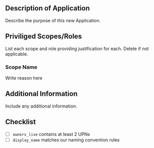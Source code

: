 ## Description of Application

Describe the purpose of this new Application.

## Priviliged Scopes/Roles

List each scope and role providing justification for each. Delete if not applicable.

### Scope Name

Write reason here

## Additional Information

Include any additional information.

## Checklist

- [ ] `owners_live` contains at least 2 UPNs
- [ ] `display_name` matches our naming convention rules
